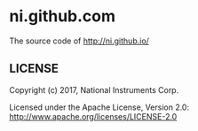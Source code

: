 ni.github.com
=============

The source code of http://ni.github.io/

LICENSE
-------

Copyright (c) 2017, National Instruments Corp.

Licensed under the Apache License, Version 2.0: http://www.apache.org/licenses/LICENSE-2.0
